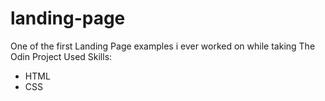 # landing-page
One of the first Landing Page examples i ever worked on while taking The Odin Project
Used Skills:
  - HTML
  - CSS
